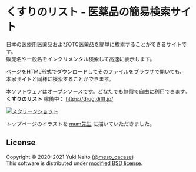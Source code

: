 くすりのリスト - 医薬品の簡易検索サイト
======================

日本の医療用医薬品およびOTC医薬品を簡単に検索することができるサイトです。  
販売名や一般名をインクリメンタル検索して高速に表示します。

ページをHTML形式でダウンロードしてそのファイルをブラウザで開いても、  
本家サイトと同様に検索することができます。

本ソフトウェアはオープンソースです。どなたでも無償で自由に利用できます。  
**くすりのリスト** 稼働中： https://drug.difff.jp/

[![スクリーンショット](https://user-images.githubusercontent.com/819807/101247128-bf3d9300-375a-11eb-98e9-4523e07362fe.gif
"スクリーンショット")](https://drug.difff.jp/)

トップページのイラストを [mum先生](https://twitter.com/mummummume) に描いていただきました。

License
--------

Copyright &copy; 2020-2021 Yuki Naito
 ([@meso_cacase](https://twitter.com/meso_cacase))  
This software is distributed under
[modified BSD license](https://opensource.org/licenses/bsd-license.php).
